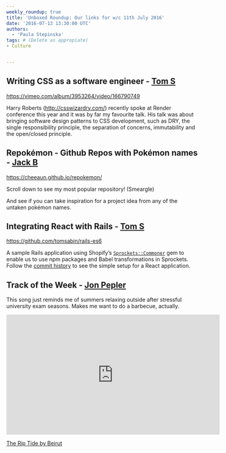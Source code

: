 ```yaml
---
weekly_roundup: true
title: 'Unboxed Roundup: Our links for w/c 11th July 2016'
date: '2016-07-13 13:30:00 UTC'
authors:
  - 'Paula Stepinska'
tags: # (Delete as appropiate) 
- Culture


---
```


## Writing CSS as a software engineer  - [Tom S](/people#tom-sabin)

https://vimeo.com/album/3953264/video/166790749

Harry Roberts (http://csswizardry.com/) recently spoke at Render conference this year and it was by far my favourite talk. His talk was about bringing software design patterns to CSS development, such as DRY, the single responsibility principle, the separation of concerns, immutability and the open/closed principle.

## Repokémon - Github Repos with Pokémon names - [Jack B](/people#jack-bracewell)

https://cheeaun.github.io/repokemon/

Scroll down to see my most popular repository! (Smeargle)

And see if you can take inspiration for a project idea from any of the untaken pokémon names.

## Integrating React with Rails - [Tom S](/people#tom-sabin)

https://github.com/tomsabin/rails-es6

A sample Rails application using Shopify’s [`Sprockets::Commoner`](https://github.com/Shopify/sprockets-commoner) gem to enable us to use npm packages and Babel transformations in Sprockets. Follow the [commit history](https://github.com/tomsabin/rails-es6/commits/master) to see the simple setup for a React application.

## Track of the Week - [Jon Pepler](https://twitter.com/jonpepler)

This song just reminds me of summers relaxing outside after stressful university exam seasons. Makes me want to do a barbecue, actually.

<iframe width="560" height="315" src="https://www.youtube.com/embed/sX7fd8uQles" frameborder="0" allowfullscreen></iframe>

[The Rip Tide by Beirut](https://www.youtube.com/watch?v=sX7fd8uQles)
